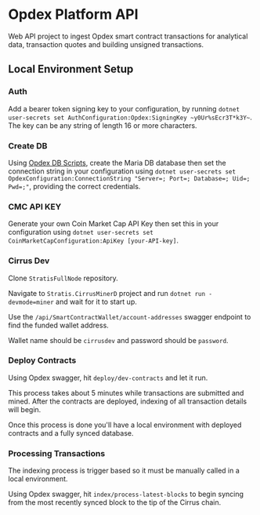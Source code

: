 # Opdex Platform API

Web API project to ingest Opdex smart contract transactions for analytical data, transaction quotes and building unsigned transactions.

## Local Environment Setup


### Auth

Add a bearer token signing key to your configuration, by running `dotnet user-secrets set AuthConfiguration:Opdex:SigningKey ~y0Ur%sEcr3T*k3Y~`. The key can be any string of length 16 or more characters.


### Create DB

Using [Opdex DB Scripts](https://github.com/Opdex/opdex-db-scripts), create the Maria DB database then set the connection string in your configuration using `dotnet user-secrets set OpdexConfiguration:ConnectionString "Server=; Port=; Database=; Uid=; Pwd=;"`, providing the correct credentials.


### CMC API KEY

Generate your own Coin Market Cap API Key then set this in your configuration using `dotnet user-secrets set CoinMarketCapConfiguration:ApiKey [your-API-key]`.


### Cirrus Dev

Clone `StratisFullNode` repository.

Navigate to `Stratis.CirrusMinerD` project and run `dotnet run -devmode=miner` and wait for it to start up.

Use the `/api/SmartContractWallet/account-addresses` swagger endpoint to find the funded wallet address.

Wallet name should be `cirrusdev` and password should be `password`.


### Deploy Contracts

Using Opdex swagger, hit `deploy/dev-contracts` and let it run.

This process takes about 5 minutes while transactions are submitted and mined. After the contracts are deployed, indexing of all transaction details will begin.

Once this process is done you'll have a local environment with deployed contracts and a fully synced database.


### Processing Transactions

The indexing process is trigger based so it must be manually called in a local environment.

Using Opdex swagger, hit `index/process-latest-blocks` to begin syncing from the most recently synced block to the tip of the Cirrus chain.

